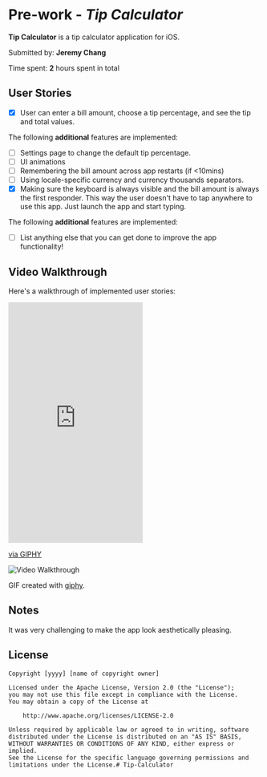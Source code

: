 # Pre-work - *Tip Calculator*

**Tip Calculator** is a tip calculator application for iOS.

Submitted by: **Jeremy Chang**

Time spent: **2** hours spent in total

## User Stories

* [x] User can enter a bill amount, choose a tip percentage, and see the tip and total values.

The following **additional** features are implemented:

* [ ] Settings page to change the default tip percentage.
* [ ] UI animations
* [ ] Remembering the bill amount across app restarts (if <10mins)
* [ ] Using locale-specific currency and currency thousands separators.
* [x] Making sure the keyboard is always visible and the bill amount is always the first responder. This way the user doesn't have to tap anywhere to use this app. Just launch the app and start typing.

The following **additional** features are implemented:

- [ ] List anything else that you can get done to improve the app functionality!

## Video Walkthrough 

Here's a walkthrough of implemented user stories:

<iframe src="https://giphy.com/embed/1AibCt9vruutPoH3ei" width="268" height="480" frameBorder="0" class="giphy-embed" allowFullScreen></iframe><p><a href="https://giphy.com/gifs/1AibCt9vruutPoH3ei">via GIPHY</a></p>

<img src='https://gph.is/2QHO844' title='Video Walkthrough' width='' alt='Video Walkthrough' />

GIF created with [giphy](http://www.giphy.com/).

## Notes

It was very challenging to make the app look aesthetically pleasing.

## License

    Copyright [yyyy] [name of copyright owner]

    Licensed under the Apache License, Version 2.0 (the "License");
    you may not use this file except in compliance with the License.
    You may obtain a copy of the License at

        http://www.apache.org/licenses/LICENSE-2.0

    Unless required by applicable law or agreed to in writing, software
    distributed under the License is distributed on an "AS IS" BASIS,
    WITHOUT WARRANTIES OR CONDITIONS OF ANY KIND, either express or implied.
    See the License for the specific language governing permissions and
    limitations under the License.# Tip-Calculator
